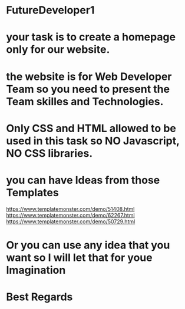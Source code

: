 # FutureDeveloper1
# your task is to create a homepage only for our website.
# the website is for Web Developer Team so you need to present the Team skilles and Technologies.
# Only CSS and HTML allowed to be used in this task so NO Javascript, NO CSS libraries.
# you can have Ideas from those Templates
https://www.templatemonster.com/demo/51408.html
https://www.templatemonster.com/demo/62267.html
https://www.templatemonster.com/demo/50729.html

# Or you can use any idea that you want so I will let that for youe Imagination
# Best Regards
